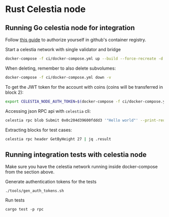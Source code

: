 # Rust Celestia node

## Running Go celestia node for integration

Follow [this guide](https://docs.github.com/en/packages/working-with-a-github-packages-registry/working-with-the-container-registry#authenticating-with-a-personal-access-token-classic)
to authorize yourself in github's container registry.

Start a celestia network with single validator and bridge
```bash
docker-compose -f ci/docker-compose.yml up --build --force-recreate -d
```

When deleting, remember to also delete subvolumes:
```bash
docker-compose -f ci/docker-compose.yml down -v
```

To get the JWT token for the account with coins (coins will be transferred in block 2):
```bash
export CELESTIA_NODE_AUTH_TOKEN=$(docker-compose -f ci/docker-compose.yml exec bridge celestia bridge auth admin --p2p.network private)
```

Accessing json RPC api with `celestia` cli:
```bash
celestia rpc blob Submit 0x0c204d39600fddd3 '"Hello world"' --print-request
```

Extracting blocks for test cases:
```bash
celestia rpc header GetByHeight 27 | jq .result
```

## Running integration tests with celestia node

Make sure you have the celestia network running inside docker-compose from the section above.

Generate authentication tokens for the tests
```
./tools/gen_auth_tokens.sh
```

Run tests
```
cargo test -p rpc
```
